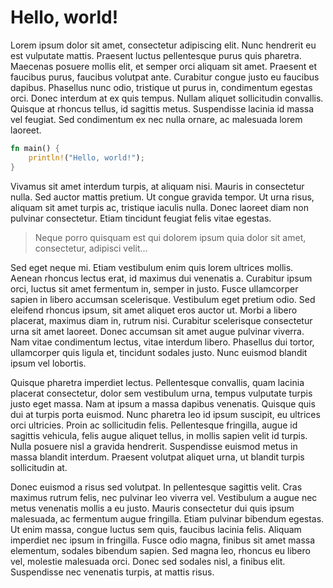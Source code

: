 # Hello, world!

Lorem ipsum dolor sit amet, consectetur adipiscing elit. Nunc hendrerit eu est vulputate mattis. Praesent luctus pellentesque purus quis pharetra. Maecenas posuere mollis elit, et semper orci aliquam sit amet. Praesent et faucibus purus, faucibus volutpat ante. Curabitur congue justo eu faucibus dapibus. Phasellus nunc odio, tristique ut purus in, condimentum egestas orci. Donec interdum at ex quis tempus. Nullam aliquet sollicitudin convallis. Quisque at rhoncus tellus, id sagittis metus. Suspendisse lacinia id massa vel feugiat. Sed condimentum ex nec nulla ornare, ac malesuada lorem laoreet.

```rs
fn main() {
    println!("Hello, world!");
}
```

Vivamus sit amet interdum turpis, at aliquam nisi. Mauris in consectetur nulla. Sed auctor mattis pretium. Ut congue gravida tempor. Ut urna risus, aliquam sit amet turpis ac, tristique iaculis nulla. Donec laoreet diam non pulvinar consectetur. Etiam tincidunt feugiat felis vitae egestas.

> Neque porro quisquam est qui dolorem ipsum quia dolor sit amet, consectetur, adipisci velit...

Sed eget neque mi. Etiam vestibulum enim quis lorem ultrices mollis. Aenean rhoncus lectus erat, id maximus dui venenatis a. Curabitur ipsum orci, luctus sit amet fermentum in, semper in justo. Fusce ullamcorper sapien in libero accumsan scelerisque. Vestibulum eget pretium odio. Sed eleifend rhoncus ipsum, sit amet aliquet eros auctor ut. Morbi a libero placerat, maximus diam in, rutrum nisi. Curabitur scelerisque consectetur urna sit amet laoreet. Donec accumsan sit amet augue pulvinar viverra. Nam vitae condimentum lectus, vitae interdum libero. Phasellus dui tortor, ullamcorper quis ligula et, tincidunt sodales justo. Nunc euismod blandit ipsum vel lobortis.

Quisque pharetra imperdiet lectus. Pellentesque convallis, quam lacinia placerat consectetur, dolor sem vestibulum urna, tempus vulputate turpis justo eget massa. Nam at ipsum a massa dapibus venenatis. Quisque quis dui at turpis porta euismod. Nunc pharetra leo id ipsum suscipit, eu ultrices orci ultricies. Proin ac sollicitudin felis. Pellentesque fringilla, augue id sagittis vehicula, felis augue aliquet tellus, in mollis sapien velit id turpis. Nulla posuere nisl a gravida hendrerit. Suspendisse euismod metus in massa blandit interdum. Praesent volutpat aliquet urna, ut blandit turpis sollicitudin at.

Donec euismod a risus sed volutpat. In pellentesque sagittis velit. Cras maximus rutrum felis, nec pulvinar leo viverra vel. Vestibulum a augue nec metus venenatis mollis a eu justo. Mauris consectetur dui quis ipsum malesuada, ac fermentum augue fringilla. Etiam pulvinar bibendum egestas. Ut enim massa, congue luctus sem quis, faucibus lacinia felis. Aliquam imperdiet nec ipsum in fringilla. Fusce odio magna, finibus sit amet massa elementum, sodales bibendum sapien. Sed magna leo, rhoncus eu libero vel, molestie malesuada orci. Donec sed sodales nisl, a finibus elit. Suspendisse nec venenatis turpis, at mattis risus.
